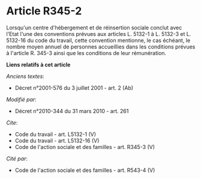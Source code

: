 # Article R345-2

Lorsqu'un centre d'hébergement et de réinsertion sociale conclut avec l'Etat l'une des conventions prévues aux articles L.
5132-1 à L. 5132-3 et L. 5132-16 du code du travail, cette convention mentionne, le cas échéant, le nombre moyen annuel de
personnes accueillies dans les conditions prévues à l'article R. 345-3 ainsi que les conditions de leur rémunération.

**Liens relatifs à cet article**

_Anciens textes_:

  - Décret n°2001-576 du 3 juillet 2001 - art. 2 (Ab)

_Modifié par_:

  - Décret n°2010-344 du 31 mars 2010 - art. 261

_Cite_:

  - Code du travail - art. L5132-1 (V)
  - Code du travail - art. L5132-16 (V)
  - Code de l'action sociale et des familles - art. R345-3 (V)

_Cité par_:

  - Code de l'action sociale et des familles - art. R543-4 (V)
